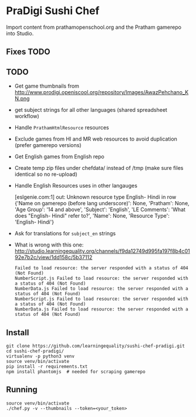 PraDigi Sushi Chef
==================
Import content from prathamopenschool.org and the Pratham gamerepo into Studio.


Fixes TODO
----------




TODO
----
  - Get game thumbnails from
    http://www.prodigi.openiscool.org/repository/Images/AwazPehchano_KN.png
  - get subject strings for all other languages (shared spreadsheet workflow)
  - Handle `PrathamHtmlResource` resources
  - Exclude games from HI and MR web resources to avoid duplication (prefer gamerepo versions)
  - Get English games from English repo
  - Create temp zip files under chefdata/ instead of /tmp (make sure files identical so no re-upload)
  - Handle English Resources uses in other langauges
  
      [eslgenie.com:1] out: Unknown resource type English- Hindi in row {'Name on gamerepo (before lang underscore)': None, 'Pratham': None, 'Age Group': '14 and above', 'Subject': 'English', 'LE Comments': 'What does "English- Hindi" refer to?', 'Name': None, 'Resource Type': 'English- Hindi'}

  - Ask for translations for `subject_en` strings

  - What is wrong with this one: http://studio.learningequality.org/channels/f9da12749d995fa197f8b4c0192e7b2c/view/1dd158c/5b37112

        Failed to load resource: the server responded with a status of 404 (Not Found)
        NumberScript.js Failed to load resource: the server responded with a status of 404 (Not Found)
        NumberData.js Failed to load resource: the server responded with a status of 404 (Not Found)
        NumberScript.js Failed to load resource: the server responded with a status of 404 (Not Found)
        NumberData.js Failed to load resource: the server responded with a status of 404 (Not Found)


Install
-------

    git clone https://github.com/learningequality/sushi-chef-pradigi.git
    cd sushi-chef-pradigi/
    virtualenv -p python3 venv
    source venv/bin/activate
    pip install -r requirements.txt
    npm install phantomjs  # needed for scraping gamerepo



Running
-------

    source venv/bin/activate
    ./chef.py -v --thumbnails --token=<your_token>


